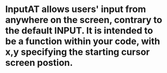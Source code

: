 # InputAT allows users' input from anywhere on the screen, contrary to the default INPUT. It is intended to be a function within your code, with x,y specifying the starting cursor screen postion.
